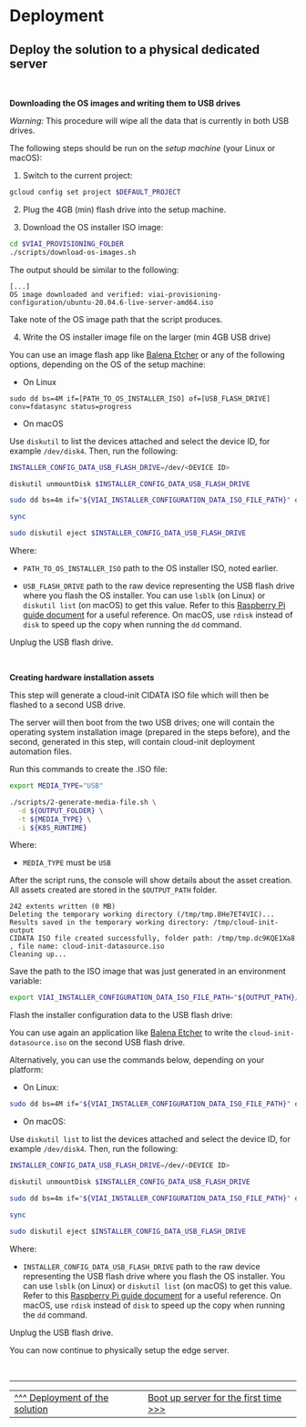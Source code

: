 # Deployment

## Deploy the solution to a physical dedicated server

<br>

__Downloading the OS images and writing them to USB drives__

_Warning:_ This procedure will wipe all the data that is currently in both USB drives.

The following steps should be run on the _setup machine_ (your Linux or macOS):

1. Switch to the current project:

```bash
gcloud config set project $DEFAULT_PROJECT
```

2. Plug the 4GB (min) flash drive into the setup machine.

3. Download the OS installer ISO image:

```bash
cd $VIAI_PROVISIONING_FOLDER
./scripts/download-os-images.sh
```

The output should be similar to the following:

```text
[...]
OS image downloaded and verified: viai-provisioning-configuration/ubuntu-20.04.6-live-server-amd64.iso
```

Take note of the OS image path that the script produces.

4. Write the OS installer image file on the larger (min 4GB USB drive)

You can use an image flash app like [Balena Etcher](https://etcher.balena.io/) or any of the following options, depending on the OS of the setup machine:

* On Linux

```text
sudo dd bs=4M if=[PATH_TO_OS_INSTALLER_ISO] of=[USB_FLASH_DRIVE] conv=fdatasync status=progress
```

* On macOS

Use `diskutil` to list the devices attached and select the device ID, for example `/dev/disk4`. Then, run the following:

```bash
INSTALLER_CONFIG_DATA_USB_FLASH_DRIVE=/dev/<DEVICE ID>

diskutil unmountDisk $INSTALLER_CONFIG_DATA_USB_FLASH_DRIVE

sudo dd bs=4m if="${VIAI_INSTALLER_CONFIGURATION_DATA_ISO_FILE_PATH}" of=$INSTALLER_CONFIG_DATA_USB_FLASH_DRIVE

sync

sudo diskutil eject $INSTALLER_CONFIG_DATA_USB_FLASH_DRIVE
```


Where:

* `PATH_TO_OS_INSTALLER_ISO` path to the OS installer ISO, noted earlier.

* `USB_FLASH_DRIVE` path to the raw device representing the USB flash drive where you flash the OS installer. You can use `lsblk` (on Linux) or `diskutil list` (on macOS) to get this value.
Refer to this [Raspberry Pi guide document](https://www.raspberrypi.org/documentation/computers/getting-started.html) for a useful reference. On macOS, use `rdisk` instead of `disk` to speed up the copy when running the `dd` command.

Unplug the USB flash drive.


<br>

__Creating hardware installation assets__

This step will generate a cloud-init CIDATA ISO file which will then be flashed to a second USB drive. <br>

The server will then boot from the two USB drives; one will contain the operating system installation image (prepared in the steps before), and the second, generated in this step, will contain cloud-init deployment automation files.

Run this commands to create the .ISO file:

```bash
export MEDIA_TYPE="USB"

./scripts/2-generate-media-file.sh \
  -d ${OUTPUT_FOLDER} \
  -t ${MEDIA_TYPE} \
  -i ${K8S_RUNTIME}
```

Where:
* `MEDIA_TYPE` must be `USB`

After the script runs, the console will show details about the asset creation. All assets created are stored in the `$OUTPUT_PATH` folder.

```text
242 extents written (0 MB)
Deleting the temporary working directory (/tmp/tmp.8He7ET4VIC)...
Results saved in the temporary working directory: /tmp/cloud-init-output
CIDATA ISO file created successfully, folder path: /tmp/tmp.dc9KQE1Xa8 , file name: cloud-init-datasource.iso
Cleaning up...
```

Save the path to the ISO image that was just generated in an environment variable:

```bash
export VIAI_INSTALLER_CONFIGURATION_DATA_ISO_FILE_PATH="${OUTPUT_PATH}/cloud-init-datasource.iso"
```

Flash the installer configuration data to the USB flash drive:

You can use again an application like [Balena Etcher](https://etcher.balena.io/) to write the `cloud-init-datasource.iso` on the second USB flash drive.

Alternatively, you can use the commands below, depending on your platform:

* On Linux:

```bash
sudo dd bs=4M if="${VIAI_INSTALLER_CONFIGURATION_DATA_ISO_FILE_PATH}" of=[INSTALLER_CONFIG_DATA_USB_FLASH_DRIVE] conv=fdatasync status=progress
```

* On macOS:

Use `diskutil list` to list the devices attached and select the device ID, for example `/dev/disk4`. Then, run the following:

```bash
INSTALLER_CONFIG_DATA_USB_FLASH_DRIVE=/dev/<DEVICE ID>

diskutil unmountDisk $INSTALLER_CONFIG_DATA_USB_FLASH_DRIVE

sudo dd bs=4m if="${VIAI_INSTALLER_CONFIGURATION_DATA_ISO_FILE_PATH}" of=$INSTALLER_CONFIG_DATA_USB_FLASH_DRIVE

sync

sudo diskutil eject $INSTALLER_CONFIG_DATA_USB_FLASH_DRIVE
```

Where:

* `INSTALLER_CONFIG_DATA_USB_FLASH_DRIVE` path to the raw device representing the USB flash drive where you flash the OS installer. You can use `lsblk` (on Linux) or `diskutil list` (on macOS) to get this value.
Refer to this [Raspberry Pi guide document](https://www.raspberrypi.org/documentation/computers/getting-started.html) for a useful reference. On macOS, use `rdisk` instead of `disk` to speed up the copy when running the `dd` command.

Unplug the USB flash drive.

You can now continue to physically setup the edge server.

</br>

___

<table width="100%">
<tr><td><a href="./deployedge.md">^^^ Deployment of the solution</td><td><a href="./bootedge.md">Boot up server for the first time >>></td></tr>
</table>
